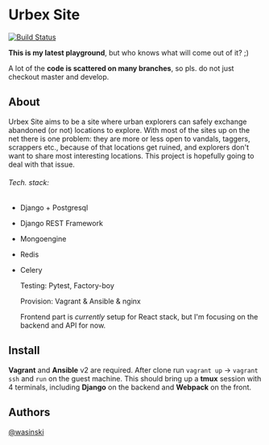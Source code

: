 Urbex Site
======
[![Build Status](https://travis-ci.org/wasinski/urbexsite.svg?branch=develop)](https://travis-ci.org/wasinski/urbexsite)

**This is my latest playground**, but who knows what will come out of it? ;)

A lot of the **code is scattered on many branches**, so pls. do not just checkout master and develop.

About
------

Urbex Site aims to be a site where urban explorers can safely exchange
abandoned (or not) locations to explore.
With most of the sites up on the net there is one problem: they are more or less
open to vandals, taggers, scrappers etc., because of that locations get ruined, and explorers don't want to share most interesting locations. This project is hopefully going to deal with that issue.

###### Tech. stack:
- Django + Postgresql
- Django REST Framework
- Mongoengine
- Redis
- Celery

  Testing: Pytest, Factory-boy

  Provision: Vagrant & Ansible & nginx

  Frontend part is *currently* setup for React stack, but I'm focusing on the backend and API for now.

Install
------
**Vagrant** and **Ansible** v2 are required. After clone run `vagrant up` -> `vagrant ssh`
and `run` on the guest machine. This should bring up a **tmux** session with 4 terminals,
including **Django** on the backend and **Webpack** on the front.

Authors
------
[@wasinski](https://github.com/wasinski/)
